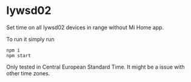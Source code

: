 # lywsd02

Set time on all lywsd02 devices in range without Mi Home app.

To run it simply run 
```
npm i
npm start
```

Only tested in Central European Standard Time. It might be a issue with other time zones. 